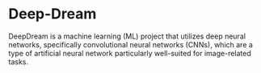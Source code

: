 # Deep-Dream
DeepDream is a machine learning (ML) project that utilizes deep neural networks, specifically convolutional neural networks (CNNs), which are a type of artificial neural network particularly well-suited for image-related tasks.
